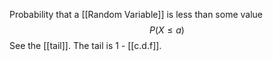 Probability that a [[Random Variable]] is less than some value
$$P(X\leqslant a)$$
See the [[tail]]. The tail is 1 - [[c.d.f]]. 